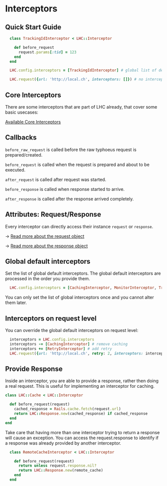 Interceptors
===

## Quick Start Guide

```ruby
  class TrackingIdInterceptor < LHC::Interceptor

    def before_request
      request.params[:tid] = 123
    end
  end
```

```ruby
  LHC.config.interceptors = [TrackingIdInterceptor] # global list of default interceptors
```

```ruby
  LHC.request({url: 'http://local.ch', interceptors: []}) # no interceptor for this request
```

## Core Interceptors

There are some interceptors that are part of LHC already, that cover some basic usecases:

[Available Core Interceptors](/docs/interceptors)

## Callbacks

`before_raw_request` is called before the raw typhoeus request is prepared/created.

`before_request` is called when the request is prepared and about to be executed.

`after_request` is called after request was started.

`before_response` is called when response started to arrive.

`after_response` is called after the response arrived completely.


## Attributes: Request/Response

Every interceptor can directly access their instance `request` or `response`.

→ [Read more about the request object](request.md)

→ [Read more about the response object](response.md)

## Global default interceptors

Set the list of global default interceptors.
The global default interceptors are processed in the order you provide them.

```ruby
  LHC.config.interceptors = [CachingInterceptor, MonitorInterceptor, TrackingIdInterceptor]
```

You can only set the list of global interceptors once and you cannot alter them later.

## Interceptors on request level

You can override the global default interceptors on request level:

```ruby
  interceptors = LHC.config.interceptors
  interceptors -= [CachingInterceptor] # remove caching
  interceptors += [RetryInterceptor] # add retry
  LHC.request({url: 'http://local.ch', retry: 2, interceptors: interceptors})
```

## Provide Response

Inside an interceptor, you are able to provide a response, rather then doing a real request.
This is useful for implementing an interceptor for caching.

```ruby
class LHC::Cache < LHC::Interceptor

  def before_request(request)
    cached_response = Rails.cache.fetch(request.url)
    return LHC::Response.new(cached_response) if cached_response
  end
end
```

Take care that having more than one interceptor trying to return a response will cause an exception.
You can access the request.response to identify if a response was already provided by another interceptor.

```ruby
  class RemoteCacheInterceptor < LHC::Interceptor

    def before_request(request)
      return unless request.response.nil?
      return LHC::Response.new(remote_cache)
    end
  end
```
